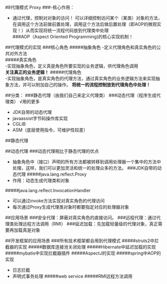 #8代理模式 Proxy
###-核心作用：  
- 通过代理，控制对对象的访问！
	可以详细控制访问某个（某类）对象的方法，在调用这个方法前做前置处理，调用这个方法后做后置处理（即AOP的微观实现！）从而实现将统一流程代码放到代理类中处理   
###AOP（Aspect Oriented Programming)的核心实现机制！

##代理模式的实现
###核心角色
#####抽象角色
	-定义代理角色和真实角色的公共对外方法  
#####真实角色  
	-实现抽象角色，定义真是角色所要实现的业务逻辑，供代理角色调用  
	**关注真正的业务逻辑！**
#####代理角色  
	-实现抽象角色，是真实角色的代理方法，通过真实角色的业务逻辑方法来实现抽象方法，并可以附加自己的操作。
	**将统一的流程控制放到代理角色中处理！**

##分类：
###静态代理（由我们自己来定义代理类）
###动态代理（程序生成代理类）	√用的更多
- JDK自带的动态代理
- javaassist字节码操作库实现
- CGLIB
- ASM（底层使用指令，可维护性较差）

##静态代理 

##动态代理
###动态代理相比于静态代理的优点
- 抽象角色中（接口）声明的所有方法都被转移到调用处理器一个集中的方法中处理，这样，我们可以更加灵活和统一的处理众多的方法。
###JDK自带的动态代理
#####java.lang.reflect.Proxy 
- 作用：动态生成代理类和对象 

#####java.lang.reflect.InvocationHandler
- 可以通过invoke方法实现对真实角色的代理访问
- 每次通过Proxy生成代理类对象时都要指定对应的处理器对象

##应用场景
###安全代理：屏蔽对真实角色的直接访问。
###远程代理：通过代理类处理远程方法调用（RMI）
###延迟加载：先加载轻量级的代理对象，真正需要再加载真是对象

##开发框架的应用场景
###所有技术框架都会用到代理模式
#####struts2中拦截器的实现
#####数据库连接池关闭处理
#####Hibernate中延迟加载的实现
#####mybatis中实现拦截器插件
#####AspectJ的实现
#####spring中AOP的实现
- 日志拦截
- 声明式事务处理
#####web service
#####RMI远程方法调用



